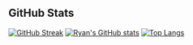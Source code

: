 ## GitHub Stats

[![GitHub Streak](https://streak-stats.demolab.com?user=rmessett15&theme=vue-dark)](https://git.io/streak-stats) [![Ryan's GitHub stats](https://github-readme-stats.vercel.app/api?username=rmessett15&theme=vue-dark)](https://github.com/rmessett15/github-readme-stats)
[![Top Langs](https://github-readme-stats.vercel.app/api/top-langs/?username=rmessett15&layout=compact&theme=vue-dark)](https://github.com/rmessett15/github-readme-stats)

<!-- ### Hi there 👋 -->

<!--
**rmessett15/rmessett15** is a ✨ _special_ ✨ repository because its `README.md` (this file) appears on your GitHub profile.

Here are some ideas to get you started:

- 🔭 I’m currently working on ...
- 🌱 I’m currently learning ...
- 👯 I’m looking to collaborate on ...
- 🤔 I’m looking for help with ...
- 💬 Ask me about ...
- 📫 How to reach me: ...
- 😄 Pronouns: ...
- ⚡ Fun fact: ...
-->
